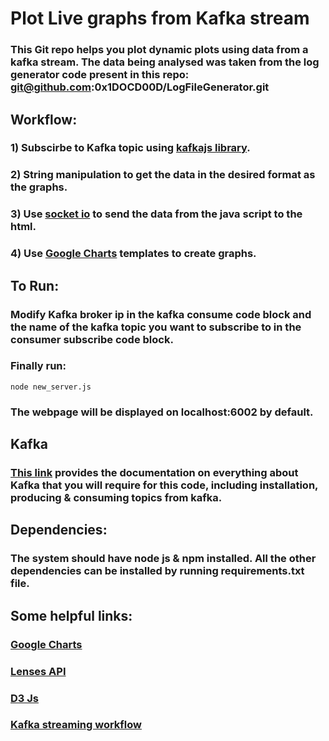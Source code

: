 # Plot Live graphs from Kafka stream
### This Git repo helps you plot dynamic plots using data from a kafka stream. The data being analysed was taken from the log generator code present in this repo: git@github.com:0x1DOCD00D/LogFileGenerator.git 

## Workflow:
### 1) Subscirbe to Kafka topic using [kafkajs library](https://www.npmjs.com/package/kafkajs).
### 2) String manipulation to get the data in the desired format as the graphs.
### 3) Use [socket io](https://github.com/socketio/socket.io) to send the data from the java script to the html.
### 4) Use [Google Charts](https://developers.google.com/chart/interactive/docs) templates to create graphs.

## To Run:
### Modify Kafka broker ip in the kafka consume code block and the name of the kafka topic you want to subscribe to in the consumer subscribe code block.
### Finally run:
```
node new_server.js
```
### The webpage will be displayed on localhost:6002 by default.

## Kafka 
### [This link](https://kafka.apache.org/quickstart) provides the documentation on everything about Kafka that you will require for this code, including installation, producing & consuming topics from kafka.

## Dependencies:
### The system should have node js & npm installed. All the other dependencies can be installed by running requirements.txt file.

## Some helpful links:
### [Google Charts](https://developers.google.com/chart/interactive/docs)
### [Lenses API](https://docs.lenses.io/2.0/dev/lenses-apis/rest-api/index.html)
### [D3 Js](https://www.d3-graph-gallery.com/graph/custom_theme.html)
### [Kafka streaming workflow](https://www.youtube.com/watch?v=CGT8v8_9i2g)

